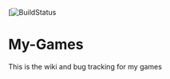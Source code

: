 [![BuildStatus](https://i.ibb.co/JrZy07r/fprivatestatus.png)

# My-Games
This is the wiki and bug tracking for my games
